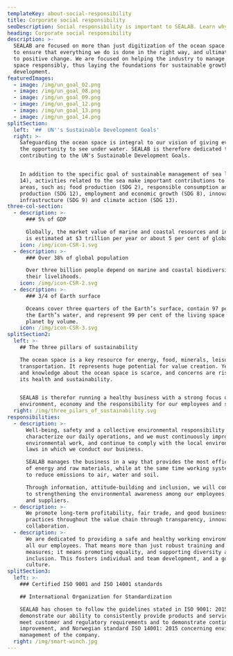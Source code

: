 ```yaml
---
templateKey: about-social-responsibility
title: Corporate social responsibility
seoDescription: Social responsibility is important to SEALAB. Learn why.
heading: Corporate social responsibility
description: >-
  SEALAB are focused on more than just digitization of the ocean space. We want
  to ensure that everything we do is done in the right way, and ultimately leads
  to positive change. We are focused on helping the industry to manage the ocean
  space responsibly, thus laying the foundations for sustainable growth and
  development.
featuredImages:
  - image: /img/un_goal_02.png
  - image: /img/un_goal_08.png
  - image: /img/un_goal_09.png
  - image: /img/un_goal_12.png
  - image: /img/un_goal_13.png
  - image: /img/un_goal_14.png
splitSection:
  left: '##  UN''s Sustainable Development Goals'
  right: >-
    Safeguarding the ocean space is integral to our vision of giving everyone
    the opportunity to see under water. SEALAB is therefore dedicated to
    contributing to the UN's Sustainable Development Goals. 


    In addition to the specific goal of sustainable management of sea life (SDG
    14), activities related to the sea make important contributions to other
    areas, such as; food production (SDG 2), responsible consumption and
    production (SDG 12), employment and economic growth (SDG 8), innovation and
    infrastructure (SDG 9) and climate action (SDG 13).
three-col-section:
  - description: >-
      ### 5% of GDP

      Globally, the market value of marine and coastal resources and industries
      is estimated at $3 trillion per year or about 5 per cent of global GDP.
    icon: /img/icon-CSR-1.svg
  - description: >-
      ### Over 38% of global population

      Over three billion people depend on marine and coastal biodiversity for
      their livelihoods.
    icon: /img/icon-CSR-2.svg
  - description: >-
      ### 3/4 of Earth surface

      Oceans cover three quarters of the Earth’s surface, contain 97 per cent of
      the Earth’s water, and represent 99 per cent of the living space on the
      planet by volume.
    icon: /img/icon-CSR-3.svg
splitSection2:
  left: >-
    ## The three pillars of sustainability

    The ocean space is a key resource for energy, food, minerals, leisure, and
    transportation. It represents huge potential for value creation. Yet data
    and knowledge about the ocean space is scarce, and concerns are rising over
    its health and sustainability. 


    SEALAB is therefor running a healthy business with a strong focus on the
    environment, economy and the responsibility for our employees and society.
  right: /img/three_pilars_of_sustainability.svg
responsibilities:
  - description: >-
      Well-being, safety and a collective environmental responsibility will
      characterize our daily operations, and we must continuously improve our
      environmental work, and continue to comply with the local environmental
      laws in which we conduct our business.

      SEALAB manages the business in a way that provides the most efficient use
      of energy and raw materials, while at the same time working systematically
      to reduce emissions to air, water and soil.

      Through information, attitude-building and inclusion, we will contribute
      to strengthening the environmental awareness among our employees, partners
      and suppliers.
  - description: >-
      We promote long-term profitability, fair trade, and good business
      practices throughout the value chain through transparency, innovation and
      collaboration. 
  - description: >-
      We are dedicated to providing a safe and healthy working environment for
      all our employees. That means more than just robust training and safety
      measures; it means promoting equality, and supporting diversity and
      inclusion. This fosters individual and team development, and a good work
      culture.
splitSection3:
  left: >-
    ### Certified ISO 9001 and ISO 14001 standards

    ## International Organization for Standardization

    SEALAB has chosen to follow the guidelines stated in ISO 9001: 2015 to
    demonstrate our ability to consistently provide products and services that
    meet customer and regulatory requirements and to demonstrate continuous
    improvement, and Norwegian standard ISO 14001: 2015 concerning environmental
    management of the company.
  right: /img/smart-winch.jpg
---
```


